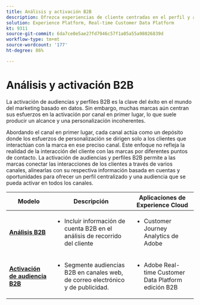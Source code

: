 ```yaml
---
title: Análisis y activación B2B
description: Ofrezca experiencias de cliente centradas en el perfil y audiencias basadas en la cuenta con Real-time Customer Data Platform.
solution: Experience Platform, Real-time Customer Data Platform
kt: 9311
source-git-commit: 6da7ce0e5ae27fd7946c57f1a05a55a98026839d
workflow-type: tm+mt
source-wordcount: '177'
ht-degree: 86%

---
```



# Análisis y activación B2B

La activación de audiencias y perfiles B2B es la clave del éxito en el mundo del marketing basado en datos. Sin embargo, muchas marcas aún centran sus esfuerzos en la activación por canal en primer lugar, lo que suele producir un alcance y una personalización incoherentes.

Abordando el canal en primer lugar, cada canal actúa como un depósito donde los esfuerzos de personalización se dirigen solo a los clientes que interactúan con la marca en ese preciso canal. Este enfoque no refleja la realidad de la interacción del cliente con las marcas por diferentes puntos de contacto. La activación de audiencias y perfiles B2B permite a las marcas conectar las interacciones de los clientes a través de varios canales, alinearlas con su respectiva información basada en cuentas y oportunidades para ofrecer un perfil centralizado y una audiencia que se pueda activar en todos los canales.

| Modelo | Descripción | Aplicaciones de Experience Cloud |
|---|---|---|
| **[Análisis B2B](b2bactivation.md)** | <ul><li>Incluir información de cuenta B2B en el análisis de recorrido del cliente</li></ul> | <ul><li>Customer Journey Analytics de Adobe</li></ul> |
| **[Activación de audiencia B2B](b2bactivation.md)** | <ul><li>Segmente audiencias B2B en canales web, de correo electrónico y de publicidad.</li></ul> | <ul><li>Adobe Real-time Customer Data Platform edición B2B</li></ul> |